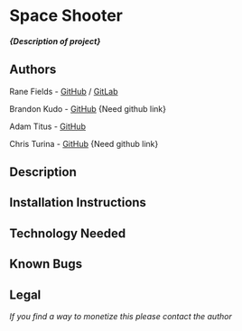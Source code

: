 # Space Shooter

#### _{Description of project}_

## Authors

Rane Fields - [GitHub](https://github.com/LydianLights) / [GitLab](https://gitlab.com/LydianLights)

Brandon Kudo - [GitHub](#) {Need github link}

Adam Titus - [GitHub](https://github.com/TheBigTaco)

Chris Turina - [GitHub](#) {Need github link}

## Description

## Installation Instructions

## Technology Needed

## Known Bugs

## Legal

_If you find a way to monetize this please contact the author_
